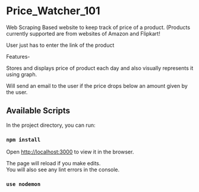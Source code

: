 # Price_Watcher_101

Web Scraping Based website to keep track of price of a product. (Products currently supported are from websites of Amazon and
Flipkart!

User just has to enter the link of the product

Features-

Stores and displays price of product each day and also visually represents it using graph.

Will send an email to the user if the price drops below an amount given by the user.

## Available Scripts

In the project directory, you can run:

### `npm install`

Open [http://localhost:3000](http://localhost:3000) to view it in the browser.

The page will reload if you make edits.<br />
You will also see any lint errors in the console.

### `use nodemon`
